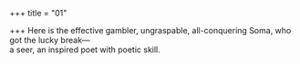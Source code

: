 +++
title = "01"

+++
Here is the effective gambler, ungraspable, all-conquering Soma, who got  the lucky break—  
a seer, an inspired poet with poetic skill.  